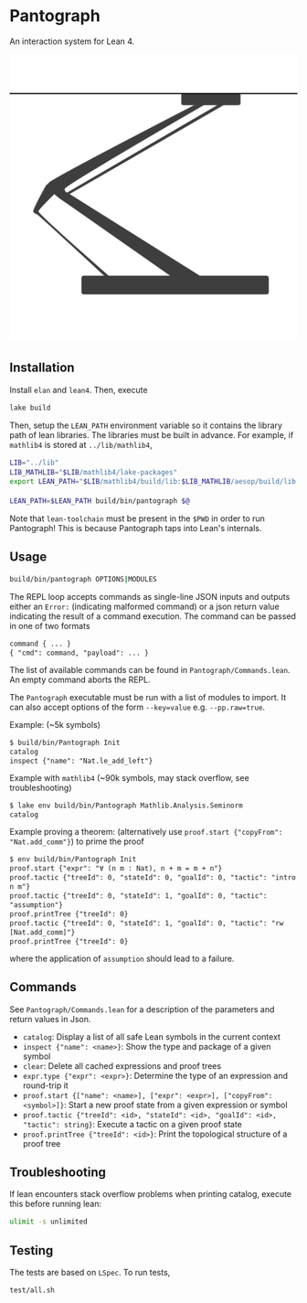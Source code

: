 # Pantograph

An interaction system for Lean 4.

![Pantograph](doc/icon.svg)

## Installation

Install `elan` and `lean4`. Then, execute
``` sh
lake build
```
Then, setup the `LEAN_PATH` environment variable so it contains the library path of lean libraries. The libraries must be built in advance. For example, if `mathlib4` is stored at `../lib/mathlib4`,
``` sh
LIB="../lib"
LIB_MATHLIB="$LIB/mathlib4/lake-packages"
export LEAN_PATH="$LIB/mathlib4/build/lib:$LIB_MATHLIB/aesop/build/lib:$LIB_MATHLIB/Qq/build/lib:$LIB_MATHLIB/std/build/lib"

LEAN_PATH=$LEAN_PATH build/bin/pantograph $@
```
Note that `lean-toolchain` must be present in the `$PWD` in order to run Pantograph! This is because Pantograph taps into Lean's internals.

## Usage

``` sh
build/bin/pantograph OPTIONS|MODULES
```

The REPL loop accepts commands as single-line JSON inputs and outputs either an
`Error:` (indicating malformed command) or a json return value indicating the
result of a command execution.  The command can be passed in one of two formats
```
command { ... }
{ "cmd": command, "payload": ... }
```
The list of available commands can be found in `Pantograph/Commands.lean`. An
empty command aborts the REPL.

The `Pantograph` executable must be run with a list of modules to import. It can
also accept options of the form `--key=value` e.g. `--pp.raw=true`.

Example: (~5k symbols)
```
$ build/bin/Pantograph Init
catalog
inspect {"name": "Nat.le_add_left"}
```
Example with `mathlib4` (~90k symbols, may stack overflow, see troubleshooting)
```
$ lake env build/bin/Pantograph Mathlib.Analysis.Seminorm
catalog
```
Example proving a theorem: (alternatively use `proof.start {"copyFrom": "Nat.add_comm"}`) to prime the proof
```
$ env build/bin/Pantograph Init
proof.start {"expr": "∀ (n m : Nat), n + m = m + n"}
proof.tactic {"treeId": 0, "stateId": 0, "goalId": 0, "tactic": "intro n m"}
proof.tactic {"treeId": 0, "stateId": 1, "goalId": 0, "tactic": "assumption"}
proof.printTree {"treeId": 0}
proof.tactic {"treeId": 0, "stateId": 1, "goalId": 0, "tactic": "rw [Nat.add_comm]"}
proof.printTree {"treeId": 0}
```
where the application of `assumption` should lead to a failure.

## Commands

See `Pantograph/Commands.lean` for a description of the parameters and return values in Json.
- `catalog`: Display a list of all safe Lean symbols in the current context
- `inspect {"name": <name>}`: Show the type and package of a given symbol
- `clear`: Delete all cached expressions and proof trees
- `expr.type {"expr": <expr>}`: Determine the type of an expression and round-trip it
- `proof.start {["name": <name>], ["expr": <expr>], ["copyFrom": <symbol>]}`: Start a new proof state from a given expression or symbol
- `proof.tactic {"treeId": <id>, "stateId": <id>, "goalId": <id>, "tactic": string}`: Execute a tactic on a given proof state
- `proof.printTree {"treeId": <id>}`: Print the topological structure of a proof tree

## Troubleshooting

If lean encounters stack overflow problems when printing catalog, execute this before running lean:
```sh
ulimit -s unlimited
```

## Testing

The tests are based on `LSpec`. To run tests,
``` sh
test/all.sh
```

